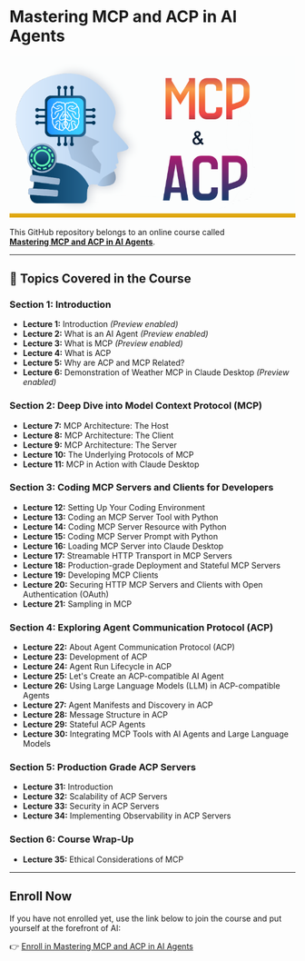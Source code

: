 # Mastering MCP and ACP in AI Agents

![Course Banner](https://raw.githubusercontent.com/aussiearef/mcp-acp/a2ab819366954fe40bb9d5d67ae4bf30dd2920b0/logo.png)


This GitHub repository belongs to an online course called  
[**Mastering MCP and ACP in AI Agents**](https://www.udemy.com/course/mcp-and-acp-ai-agents/?referralCode=796D178806E9010D7917).  

---

## 📌 Topics Covered in the Course

### Section 1: Introduction
- **Lecture 1:** Introduction *(Preview enabled)*
- **Lecture 2:** What is an AI Agent *(Preview enabled)*
- **Lecture 3:** What is MCP *(Preview enabled)*
- **Lecture 4:** What is ACP
- **Lecture 5:** Why are ACP and MCP Related?
- **Lecture 6:** Demonstration of Weather MCP in Claude Desktop *(Preview enabled)*

### Section 2: Deep Dive into Model Context Protocol (MCP)
- **Lecture 7:** MCP Architecture: The Host  
- **Lecture 8:** MCP Architecture: The Client  
- **Lecture 9:** MCP Architecture: The Server  
- **Lecture 10:** The Underlying Protocols of MCP  
- **Lecture 11:** MCP in Action with Claude Desktop  

### Section 3: Coding MCP Servers and Clients for Developers
- **Lecture 12:** Setting Up Your Coding Environment  
- **Lecture 13:** Coding an MCP Server Tool with Python  
- **Lecture 14:** Coding MCP Server Resource with Python  
- **Lecture 15:** Coding MCP Server Prompt with Python  
- **Lecture 16:** Loading MCP Server into Claude Desktop  
- **Lecture 17:** Streamable HTTP Transport in MCP Servers  
- **Lecture 18:** Production-grade Deployment and Stateful MCP Servers  
- **Lecture 19:** Developing MCP Clients  
- **Lecture 20:** Securing HTTP MCP Servers and Clients with Open Authentication (OAuth)  
- **Lecture 21:** Sampling in MCP  

### Section 4: Exploring Agent Communication Protocol (ACP)
- **Lecture 22:** About Agent Communication Protocol (ACP)  
- **Lecture 23:** Development of ACP  
- **Lecture 24:** Agent Run Lifecycle in ACP  
- **Lecture 25:** Let's Create an ACP-compatible AI Agent  
- **Lecture 26:** Using Large Language Models (LLM) in ACP-compatible Agents  
- **Lecture 27:** Agent Manifests and Discovery in ACP  
- **Lecture 28:** Message Structure in ACP  
- **Lecture 29:** Stateful ACP Agents  
- **Lecture 30:** Integrating MCP Tools with AI Agents and Large Language Models  

### Section 5: Production Grade ACP Servers
- **Lecture 31:** Introduction  
- **Lecture 32:** Scalability of ACP Servers  
- **Lecture 33:** Security in ACP Servers  
- **Lecture 34:** Implementing Observability in ACP Servers  

### Section 6: Course Wrap-Up
- **Lecture 35:** Ethical Considerations of MCP  

---

## Enroll Now  
If you have not enrolled yet, use the link below to join the course and put yourself at the forefront of AI:  

👉 [Enroll in Mastering MCP and ACP in AI Agents](https://www.udemy.com/course/mcp-and-acp-ai-agents/?referralCode=796D178806E9010D7917)
